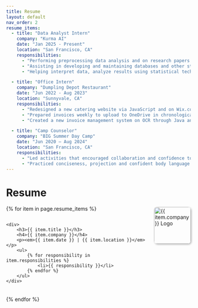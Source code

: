 ```yaml
---
title: Resume
layout: default
nav_order: 2
resume_items:
  - title: "Data Analyst Intern"
    company: "Kurma AI"
    date: "Jan 2025 - Present"
    location: "San Francisco, CA"
    responsibilities:
      - "Performing preprocessing data analysis and on research papers and pdfs using Python, RegEx, and pymupdf4llm."
      - "Assisting in developing and maintaining databases and other strategies that optimize statistical efficiency and quality."
      - "Helping interpret data, analyze results using statistical techniques, and prepare ongoing reports."

  - title: "Office Intern"
    company: "Dumpling Depot Restaurant"
    date: "Jun 2022 - Aug 2023"
    location: "Sunnyvale, CA"
    responsibilities:
      - "Redesigned a new catering website via JavaScript and on Wix.com, and created a new menu option on the website."
      - "Prepared invoices weekly to upload to OneDrive in chronological order and organized miscellaneous invoices."
      - "Created a new invoice management system on OCR through Java and increased website monthly sales by 10% through catering extension."

  - title: "Camp Counselor"
    company: "BIG Summer Day Camp"
    date: "Jun 2020 – Aug 2024"
    location: "San Francisco, CA"
    responsibilities:
      - "Led activities that encouraged collaboration and confidence to ensure campers were engaged creatively and cooperatively. "
      - "Practiced conciseness, projection and confident body language while speaking publicly and giving instructions."
---
```

# Resume

{% for item in page.resume_items %}
<div style="display: flex; align-items: center; margin-bottom: 20px; flex-direction: row-reverse;">
    <img src="/assets/jpgs/{{ item.company | downcase | replace: ' ', '_' }}_logo.jpeg" alt="{{ item.company }} Logo" width="100" style="margin-left: 20px; margin-top: -150px; border-radius: 8px; box-shadow: 2px 2px 5px rgba(0, 0, 0, 0.3);"/> <!-- Adjust the path and size as needed -->

    <div>
        <h3>{{ item.title }}</h3>
        <h4>{{ item.company }}</h4>
        <p><em>{{ item.date }} | {{ item.location }}</em></p>
        <ul>
            {% for responsibility in item.responsibilities %}
                <li>{{ responsibility }}</li>
            {% endfor %}
        </ul>
    </div>
</div>
{% endfor %}


<!-- <object data="{{ site.baseurl }}/assets/pdfs/Ethan Qiu Resume.docx.pdf" width="100%" height="800px" type="application/pdf"></object>  -->